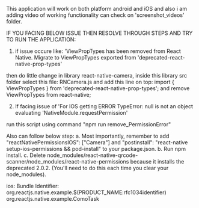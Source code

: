 This application will work on both platform android and iOS and also i am adding video of working functionality can check on 'screenshot_videos' folder.


IF YOU FACING BELOW ISSUE THEN RESOLVE THROUGH STEPS AND TRY TO RUN THE APPLICATION:

1. if issue occure like: 'ViewPropTypes has been removed from React Native. Migrate to ViewPropTypes exported from 'deprecated-react-native-prop-types'

then do little change in library react-native-camera, inside this library src folder select this file:
RNCamera.js and add this line on top: 
import { ViewPropTypes } from 'deprecated-react-native-prop-types';
and remove ViewPropTypes from react-native;

2. If facing issue of 'For IOS getting ERROR TypeError: null is not an object evaluating 'NativeModule.requestPermission'

run this script using command "npm run remove_PermissionError"

Also can follow below step:
a. Most importantly, remember to add "reactNativePermissionsIOS": ["Camera"] and "postinstall": "react-native setup-ios-permissions && pod-install" to your package.json.
b. Run npm install.
c. Delete node_modules/react-native-qrcode-scanner/node_modules/react-native-permissions because it installs the deprecated 2.0.2. (You'll need to do this each time you clear your node_modules).

ios: 
Bundle Identifier: org.reactjs.native.example.$(PRODUCT_NAME:rfc1034identifier)
org.reactjs.native.example.ComoTask

